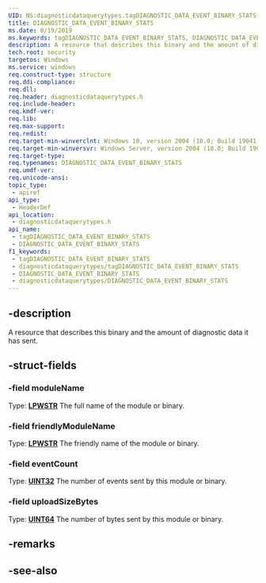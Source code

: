 ```yaml
---
UID: NS:diagnosticdataquerytypes.tagDIAGNOSTIC_DATA_EVENT_BINARY_STATS
title: DIAGNOSTIC_DATA_EVENT_BINARY_STATS
ms.date: 8/19/2019
ms.keywords: tagDIAGNOSTIC_DATA_EVENT_BINARY_STATS, DIAGNOSTIC_DATA_EVENT_BINARY_STATS
description: A resource that describes this binary and the amount of diagnostic data it has sent.
tech.root: security
targetos: Windows
ms.service: windows
req.construct-type: structure
req.ddi-compliance: 
req.dll: 
req.header: diagnosticdataquerytypes.h
req.include-header: 
req.kmdf-ver: 
req.lib: 
req.max-support: 
req.redist: 
req.target-min-winverclnt: Windows 10, version 2004 (10.0; Build 19041)
req.target-min-winversvr: Windows Server, version 2004 (10.0; Build 19041)
req.target-type: 
req.typenames: DIAGNOSTIC_DATA_EVENT_BINARY_STATS
req.umdf-ver: 
req.unicode-ansi: 
topic_type:
 - apiref
api_type:
 - HeaderDef
api_location:
 - diagnosticdataquerytypes.h
api_name:
 - tagDIAGNOSTIC_DATA_EVENT_BINARY_STATS
 - DIAGNOSTIC_DATA_EVENT_BINARY_STATS
f1_keywords:
 - tagDIAGNOSTIC_DATA_EVENT_BINARY_STATS
 - diagnosticdataquerytypes/tagDIAGNOSTIC_DATA_EVENT_BINARY_STATS
 - DIAGNOSTIC_DATA_EVENT_BINARY_STATS
 - diagnosticdataquerytypes/DIAGNOSTIC_DATA_EVENT_BINARY_STATS
---
```


## -description

A resource that describes this binary and the amount of diagnostic data it has sent.

## -struct-fields

### -field moduleName

Type: **[LPWSTR](/windows/desktop/winprog/windows-data-types)**
The full name of the module or binary.

### -field friendlyModuleName

Type: **[LPWSTR](/windows/desktop/winprog/windows-data-types)**
The friendly name of the module or binary.

### -field eventCount

Type: **[UINT32](/windows/desktop/winprog/windows-data-types)**
The number of events sent by this module or binary.

### -field uploadSizeBytes

Type: **[UINT64](/windows/desktop/winprog/windows-data-types)**
The number of bytes sent by this module or binary.

## -remarks

## -see-also

